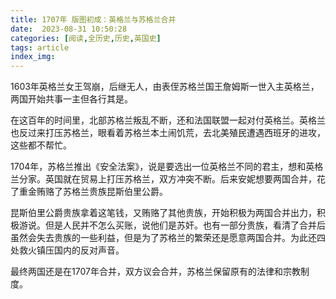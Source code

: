 ```yaml
---
title: 1707年 版图初成：英格兰与苏格兰合并
date:  2023-08-31 10:50:28
categories: [阅读,全历史,历史,英国史]
tags: article
index_img: 
---
```


1603年英格兰女王驾崩，后继无人，由表侄苏格兰国王詹姆斯一世入主英格兰，两国开始共事一主但各行其是。

在这百年的时间里，北部苏格兰叛乱不断，还和法国联盟一起对付英格兰。英格兰也反过来打压苏格兰，眼看着苏格兰本土闹饥荒，去北美殖民遭遇西班牙的进攻，这些都不帮忙。

1704年，苏格兰推出《安全法案》，说是要选出一位英格兰不同的君主，想和英格兰分家。英国就在贸易上打压苏格兰，双方冲突不断。后来安妮想要两国合并，花了重金贿赂了苏格兰贵族昆斯伯里公爵。

昆斯伯里公爵贵族拿着这笔钱，又贿赂了其他贵族，开始积极为两国合并出力，积极游说。但是人民并不怎么买账，说他们是苏奸。也有一部分贵族，看清了合并后虽然会失去贵族的一些利益，但是为了苏格兰的繁荣还是愿意两国合并。为此还四处救火镇压国内的反对声音。

最终两国还是在1707年合并，双方议会合并，苏格兰保留原有的法律和宗教制度。